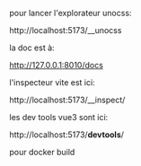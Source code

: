 

pour lancer l'explorateur unocss:

http://localhost:5173/__unocss



la doc est à:

http://127.0.0.1:8010/docs

l'inspecteur vite est ici:

http://localhost:5173/__inspect/

les dev tools vue3 sont ici:

http://localhost:5173/__devtools__/

pour docker build
